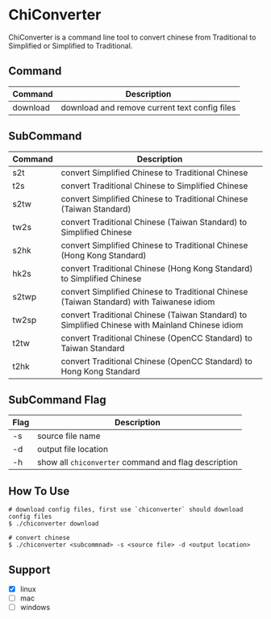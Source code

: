 # ChiConverter

ChiConverter is a command line tool to convert chinese from Traditional to Simplified or Simplified to Traditional.

## Command

| Command | Description |
| ---- | ---- |
| download | download and remove current text config files |

## SubCommand

| Command | Description |
| ---- | ---- |
| s2t | convert Simplified Chinese to Traditional Chinese | 
| t2s | convert Traditional Chinese to Simplified Chinese | 
| s2tw | convert Simplified Chinese to Traditional Chinese (Taiwan Standard) | 
| tw2s | convert Traditional Chinese (Taiwan Standard) to Simplified Chinese | 
| s2hk | convert Simplified Chinese to Traditional Chinese (Hong Kong Standard) | 
| hk2s | convert Traditional Chinese (Hong Kong Standard) to Simplified Chinese | 
| s2twp | convert Simplified Chinese to Traditional Chinese (Taiwan Standard) with Taiwanese idiom | 
| tw2sp | convert Traditional Chinese (Taiwan Standard) to Simplified Chinese with Mainland Chinese idiom | 
| t2tw | convert Traditional Chinese (OpenCC Standard) to Taiwan Standard | 
| t2hk | convert Traditional Chinese (OpenCC Standard) to Hong Kong Standard | 

## SubCommand Flag

| Flag | Description |
| ---- | ---- |
| -s | source file name |
| -d | output file location |
| -h | show all `chiconverter` command and flag description |

## How To Use

```
# download config files, first use `chiconverter` should download config files
$ ./chiconverter download

# convert chinese
$ ./chiconverter <subcommnad> -s <source file> -d <output location>
```

## Support

* [x] linux
* [ ] mac
* [ ] windows
